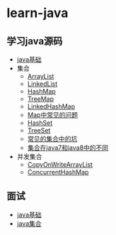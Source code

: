 # learn-java
## 学习java源码

- [java基础](java-source/基础/java基础.md)
- 集合
  - [ArrayList](java-source/集合/ArrayList.md)
  - [LinkedList](java-source/集合/LinkedList.md)
  - [HashMap](java-source/集合/HashMap.md)
  - [TreeMap](java-source/集合/TreeMap.md)
  - [LinkedHashMap](java-source/集合/LinkedHashMap.md)
  - [Map中常见的问题](java-source/集合/Map中涉及到的问题.md)
  - [HashSet](java-source/集合/HashSet.md)
  - [TreeSet](java-source/集合/TreeSet.md)
  - [常见的集合中的坑](java-source/集合/常见的集合中的坑.md)
  - [集合在java7和java8中的不同](java-source/集合/集合在java7和java8中的不同.md)
- 并发集合
  - [CopyOnWriteArrayList](java-source/并发集合/CopyOnWriteArrayList.md)
  - [ConcurrentHashMap](java-source/并发集合/ConcurrentHashMap.md)

## 面试

- [java基础](interview/java基础.md)
- [java集合](interview/java集合.md)

